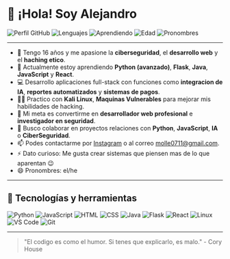 # 👋 ¡Hola! Soy Alejandro

![Perfil GitHub](https://img.shields.io/badge/GitHub-Al3jandr0M4p-181717?style=flat&logo=github)
![Lenguajes](https://img.shields.io/badge/Code-Python%20%7C%20JavaScript%20%7C%20Flask%20%7C%20Java-blue?style=flat)
![Aprendiendo](https://img.shields.io/badge/Aprendiendo-React%20Native%20%7C%20brightgreen)
![Edad](https://img.shields.io/badge/Edad-17%20a%C3%B1os-blueviolet)
![Pronombres](https://img.shields.io/badge/Pronombres-el%2Fhe-informational)

---

- 🧠 Tengo 16 años y me apasione la **ciberseguridad**, el **desarrollo web** y el **haching etico**.
- 🌱 Actualmente estoy aprendiendo **Python (avanzado)**, **Flask**, **Java**, **JavaScript** y **React**.
- 💻 Desarrollo aplicaciones full-stack con funciones como **integracion de IA**, **reportes automatizados** y **sistemas de pagos**.
- 🧑‍💻 Practico con **Kali Linux**, **Maquinas Vulnerables** para mejorar mis habilidades de hacking.
- 🎯 Mi meta es convertirme en **desarrollador web profesional** e **investigador en seguridad**.
- 🤝 Busco colaborar en proyectos relaciones con **Python**, **JavaScript**, **IA** o **CiberSeguridad**.
- 📫 Podes contactarme por [Instagram](https://www.instagram.com/im_encarnacion/) o al correo molle0711@gmail.com.
- ⚡ Dato curioso: Me gusta crear sistemas que piensen mas de lo que aparentan 😉
- 😄 Pronombres: el/he

---

## 🚀 Tecnologías y herramientas

![Python](https://img.shields.io/badge/-Python-05122A?style=flat&logo=python)
![JavaScript](https://img.shields.io/badge/-JavaScript-05122A?style=flat&logo=javascript)
![HTML](https://img.shields.io/badge/-HTML5-05122A?style=flat&logo=html5)
![CSS](https://img.shields.io/badge/-CSS3-05122A?style=flat&logo=css3)
![Java](https://img.shields.io/badge/-Java-05122A?style=flat&logo=java)
![Flask](https://img.shields.io/badge/-Flask-05122A?style=flat&logo=flask)
![React](https://img.shields.io/badge/-React-05122A?style=flat&logo=react)
![Linux](https://img.shields.io/badge/-Kali%20Linux-05122A?style=flat&logo=linux)
![VS Code](https://img.shields.io/badge/-VS%20Code-05122A?style=flat&logo=visual-studio-code)
![Git](https://img.shields.io/badge/-Git-05122A?style=flat&logo=git)

---

> "El codigo es como el humor. Si tenes que explicarlo, es malo." - Cory House

<!---
Al3jandr0M4p/Al3jandr0M4p is a ✨ special ✨ repository because its `README.md` (this file) appears on your GitHub profile.
You can click the Preview link to take a look at your changes.
--->
